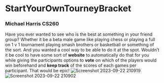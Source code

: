 # StartYourOwnTourneyBracket
### Michael Harris CS260 
Have you ever wanted to see who is the best at something in your friend group? Whether it be a beta male game like playing chess or playing a full on 1 v 1 tournament playing smash brothers or basketball or something of the sort. And you wanted a cool way to be able to do it at the spot. Wouldn’t it be cool to have some sort of **website** to automatically do that for you while giving the participants options to **vote** on which of the players would win beforehand and **keep track** of the scores of each games per participant. That would be epic!
![Screenshot 2023-09-22 210919](https://github.com/michaelharris1525/StartUpTourneyBracket/assets/144944137/96169fe7-ee27-461b-a7fa-2e38bcd6ed20) 
![Screenshot 2023-09-22 210902](https://github.com/michaelharris1525/StartUpTourneyBracket/assets/144944137/77f2173f-80c8-44c8-8f63-d8d95000271a) 
